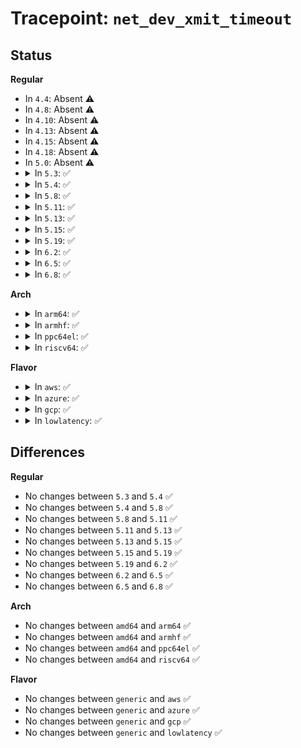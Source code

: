 # Tracepoint: <code>net_dev_xmit_timeout</code>

## Status
<b>Regular</b>
<ul>
<li>
In <code>4.4</code>: Absent ⚠️
</li>
<li>
In <code>4.8</code>: Absent ⚠️
</li>
<li>
In <code>4.10</code>: Absent ⚠️
</li>
<li>
In <code>4.13</code>: Absent ⚠️
</li>
<li>
In <code>4.15</code>: Absent ⚠️
</li>
<li>
In <code>4.18</code>: Absent ⚠️
</li>
<li>
In <code>5.0</code>: Absent ⚠️
</li>
<li>
<details>
<summary>In <code>5.3</code>: ✅</summary>

Event:

```c
struct trace_event_raw_net_dev_xmit_timeout {
    struct trace_entry ent;
    u32 __data_loc_name;
    u32 __data_loc_driver;
    int queue_index;
    char __data[0];
};
```
Function:

```c
void trace_event_raw_event_net_dev_xmit_timeout(void *__data, struct net_device *dev, int queue_index);
```
</details>
</li>
<li>
<details>
<summary>In <code>5.4</code>: ✅</summary>

Event:

```c
struct trace_event_raw_net_dev_xmit_timeout {
    struct trace_entry ent;
    u32 __data_loc_name;
    u32 __data_loc_driver;
    int queue_index;
    char __data[0];
};
```
Function:

```c
void trace_event_raw_event_net_dev_xmit_timeout(void *__data, struct net_device *dev, int queue_index);
```
</details>
</li>
<li>
<details>
<summary>In <code>5.8</code>: ✅</summary>

Event:

```c
struct trace_event_raw_net_dev_xmit_timeout {
    struct trace_entry ent;
    u32 __data_loc_name;
    u32 __data_loc_driver;
    int queue_index;
    char __data[0];
};
```
Function:

```c
void trace_event_raw_event_net_dev_xmit_timeout(void *__data, struct net_device *dev, int queue_index);
```
</details>
</li>
<li>
<details>
<summary>In <code>5.11</code>: ✅</summary>

Event:

```c
struct trace_event_raw_net_dev_xmit_timeout {
    struct trace_entry ent;
    u32 __data_loc_name;
    u32 __data_loc_driver;
    int queue_index;
    char __data[0];
};
```
Function:

```c
void trace_event_raw_event_net_dev_xmit_timeout(void *__data, struct net_device *dev, int queue_index);
```
</details>
</li>
<li>
<details>
<summary>In <code>5.13</code>: ✅</summary>

Event:

```c
struct trace_event_raw_net_dev_xmit_timeout {
    struct trace_entry ent;
    u32 __data_loc_name;
    u32 __data_loc_driver;
    int queue_index;
    char __data[0];
};
```
Function:

```c
void trace_event_raw_event_net_dev_xmit_timeout(void *__data, struct net_device *dev, int queue_index);
```
</details>
</li>
<li>
<details>
<summary>In <code>5.15</code>: ✅</summary>

Event:

```c
struct trace_event_raw_net_dev_xmit_timeout {
    struct trace_entry ent;
    u32 __data_loc_name;
    u32 __data_loc_driver;
    int queue_index;
    char __data[0];
};
```
Function:

```c
void trace_event_raw_event_net_dev_xmit_timeout(void *__data, struct net_device *dev, int queue_index);
```
</details>
</li>
<li>
<details>
<summary>In <code>5.19</code>: ✅</summary>

Event:

```c
struct trace_event_raw_net_dev_xmit_timeout {
    struct trace_entry ent;
    u32 __data_loc_name;
    u32 __data_loc_driver;
    int queue_index;
    char __data[0];
};
```
Function:

```c
void trace_event_raw_event_net_dev_xmit_timeout(void *__data, struct net_device *dev, int queue_index);
```
</details>
</li>
<li>
<details>
<summary>In <code>6.2</code>: ✅</summary>

Event:

```c
struct trace_event_raw_net_dev_xmit_timeout {
    struct trace_entry ent;
    u32 __data_loc_name;
    u32 __data_loc_driver;
    int queue_index;
    char __data[0];
};
```
Function:

```c
void trace_event_raw_event_net_dev_xmit_timeout(void *__data, struct net_device *dev, int queue_index);
```
</details>
</li>
<li>
<details>
<summary>In <code>6.5</code>: ✅</summary>

Event:

```c
struct trace_event_raw_net_dev_xmit_timeout {
    struct trace_entry ent;
    u32 __data_loc_name;
    u32 __data_loc_driver;
    int queue_index;
    char __data[0];
};
```
Function:

```c
void trace_event_raw_event_net_dev_xmit_timeout(void *__data, struct net_device *dev, int queue_index);
```
</details>
</li>
<li>
<details>
<summary>In <code>6.8</code>: ✅</summary>

Event:

```c
struct trace_event_raw_net_dev_xmit_timeout {
    struct trace_entry ent;
    u32 __data_loc_name;
    u32 __data_loc_driver;
    int queue_index;
    char __data[0];
};
```
Function:

```c
void trace_event_raw_event_net_dev_xmit_timeout(void *__data, struct net_device *dev, int queue_index);
```
</details>
</li>
</ul>
<b>Arch</b>
<ul>
<li>
<details>
<summary>In <code>arm64</code>: ✅</summary>

Event:

```c
struct trace_event_raw_net_dev_xmit_timeout {
    struct trace_entry ent;
    u32 __data_loc_name;
    u32 __data_loc_driver;
    int queue_index;
    char __data[0];
};
```
Function:

```c
void trace_event_raw_event_net_dev_xmit_timeout(void *__data, struct net_device *dev, int queue_index);
```
</details>
</li>
<li>
<details>
<summary>In <code>armhf</code>: ✅</summary>

Event:

```c
struct trace_event_raw_net_dev_xmit_timeout {
    struct trace_entry ent;
    u32 __data_loc_name;
    u32 __data_loc_driver;
    int queue_index;
    char __data[0];
};
```
Function:

```c
void trace_event_raw_event_net_dev_xmit_timeout(void *__data, struct net_device *dev, int queue_index);
```
</details>
</li>
<li>
<details>
<summary>In <code>ppc64el</code>: ✅</summary>

Event:

```c
struct trace_event_raw_net_dev_xmit_timeout {
    struct trace_entry ent;
    u32 __data_loc_name;
    u32 __data_loc_driver;
    int queue_index;
    char __data[0];
};
```
Function:

```c
void trace_event_raw_event_net_dev_xmit_timeout(void *__data, struct net_device *dev, int queue_index);
```
</details>
</li>
<li>
<details>
<summary>In <code>riscv64</code>: ✅</summary>

Event:

```c
struct trace_event_raw_net_dev_xmit_timeout {
    struct trace_entry ent;
    u32 __data_loc_name;
    u32 __data_loc_driver;
    int queue_index;
    char __data[0];
};
```
Function:

```c
void trace_event_raw_event_net_dev_xmit_timeout(void *__data, struct net_device *dev, int queue_index);
```
</details>
</li>
</ul>
<b>Flavor</b>
<ul>
<li>
<details>
<summary>In <code>aws</code>: ✅</summary>

Event:

```c
struct trace_event_raw_net_dev_xmit_timeout {
    struct trace_entry ent;
    u32 __data_loc_name;
    u32 __data_loc_driver;
    int queue_index;
    char __data[0];
};
```
Function:

```c
void trace_event_raw_event_net_dev_xmit_timeout(void *__data, struct net_device *dev, int queue_index);
```
</details>
</li>
<li>
<details>
<summary>In <code>azure</code>: ✅</summary>

Event:

```c
struct trace_event_raw_net_dev_xmit_timeout {
    struct trace_entry ent;
    u32 __data_loc_name;
    u32 __data_loc_driver;
    int queue_index;
    char __data[0];
};
```
Function:

```c
void trace_event_raw_event_net_dev_xmit_timeout(void *__data, struct net_device *dev, int queue_index);
```
</details>
</li>
<li>
<details>
<summary>In <code>gcp</code>: ✅</summary>

Event:

```c
struct trace_event_raw_net_dev_xmit_timeout {
    struct trace_entry ent;
    u32 __data_loc_name;
    u32 __data_loc_driver;
    int queue_index;
    char __data[0];
};
```
Function:

```c
void trace_event_raw_event_net_dev_xmit_timeout(void *__data, struct net_device *dev, int queue_index);
```
</details>
</li>
<li>
<details>
<summary>In <code>lowlatency</code>: ✅</summary>

Event:

```c
struct trace_event_raw_net_dev_xmit_timeout {
    struct trace_entry ent;
    u32 __data_loc_name;
    u32 __data_loc_driver;
    int queue_index;
    char __data[0];
};
```
Function:

```c
void trace_event_raw_event_net_dev_xmit_timeout(void *__data, struct net_device *dev, int queue_index);
```
</details>
</li>
</ul>

## Differences
<b>Regular</b>
<ul>
<li>
No changes between <code>5.3</code> and <code>5.4</code> ✅
</li>
<li>
No changes between <code>5.4</code> and <code>5.8</code> ✅
</li>
<li>
No changes between <code>5.8</code> and <code>5.11</code> ✅
</li>
<li>
No changes between <code>5.11</code> and <code>5.13</code> ✅
</li>
<li>
No changes between <code>5.13</code> and <code>5.15</code> ✅
</li>
<li>
No changes between <code>5.15</code> and <code>5.19</code> ✅
</li>
<li>
No changes between <code>5.19</code> and <code>6.2</code> ✅
</li>
<li>
No changes between <code>6.2</code> and <code>6.5</code> ✅
</li>
<li>
No changes between <code>6.5</code> and <code>6.8</code> ✅
</li>
</ul>
<b>Arch</b>
<ul>
<li>
No changes between <code>amd64</code> and <code>arm64</code> ✅
</li>
<li>
No changes between <code>amd64</code> and <code>armhf</code> ✅
</li>
<li>
No changes between <code>amd64</code> and <code>ppc64el</code> ✅
</li>
<li>
No changes between <code>amd64</code> and <code>riscv64</code> ✅
</li>
</ul>
<b>Flavor</b>
<ul>
<li>
No changes between <code>generic</code> and <code>aws</code> ✅
</li>
<li>
No changes between <code>generic</code> and <code>azure</code> ✅
</li>
<li>
No changes between <code>generic</code> and <code>gcp</code> ✅
</li>
<li>
No changes between <code>generic</code> and <code>lowlatency</code> ✅
</li>
</ul>

